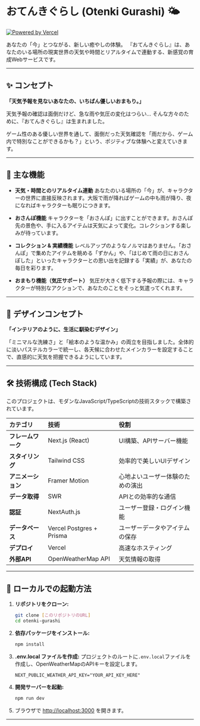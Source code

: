 # おてんきぐらし (Otenki Gurashi) 🌤️

[![Powered by Vercel](https://www.vercel.com/button)](https://vercel.com)

あなたの「今」とつながる、新しい癒やしの体験。
『おてんきぐらし』は、あなたのいる場所の現実世界の天気や時間とリアルタイムで連動する、新感覚の育成Webサービスです。



---

## ✨ コンセプト

**「天気予報を見ないあなたの、いちばん優しいおまもり。」**

天気予報の確認は面倒だけど、急な雨や気圧の変化はつらい…
そんな方々のために、『おてんきぐらし』は生まれました。

ゲーム性のある優しい世界を通して、面倒だった天気確認を「雨だから、ゲーム内で特別なことができるかも？」という、ポジティブな体験へと変えていきます。

---

## 🚀 主な機能

* **天気・時間とのリアルタイム連動**
    あなたのいる場所の「今」が、キャラクターの世界に直接反映されます。大阪で雨が降ればゲームの中も雨が降り、夜になればキャラクターも眠りにつきます。

* **おさんぽ機能**
    キャラクターを「おさんぽ」に出すことができます。おさんぽ先の景色や、手に入るアイテムは天気によって変化。コレクションする楽しみが待っています。

* **コレクション & 実績機能**
    レベルアップのようなノルマはありません。「おさんぽ」で集めたアイテムを眺める「ずかん」や、「はじめて雨の日におさんぽした」といったキャラクターとの思い出を記録する「実績」が、あなたの毎日を彩ります。

* **おまもり機能（気圧サポート）**
    気圧が大きく低下する予報の際には、キャラクターが特別なアクションで、あなたのことをそっと気遣ってくれます。

---

## 🎨 デザインコンセプト

**「インテリアのように、生活に馴染むデザイン」**

「ミニマルな洗練さ」と「絵本のような温かみ」の両立を目指しました。全体的に淡いパステルカラーで統一し、各天候に合わせたメインカラーを設定することで、直感的に天気を把握できるようにしています。

---

## 🛠️ 技術構成 (Tech Stack)

このプロジェクトは、モダンなJavaScript/TypeScriptの技術スタックで構築されています。

| カテゴリ         | 技術                               | 役割                                            |
| :--------------- | :--------------------------------- | :---------------------------------------------- |
| **フレームワーク** | Next.js (React)                    | UI構築、APIサーバー機能                         |
| **スタイリング** | Tailwind CSS                       | 効率的で美しいUIデザイン                        |
| **アニメーション** | Framer Motion                      | 心地よいユーザー体験のための演出                  |
| **データ取得** | SWR                                | APIとの効率的な通信                             |
| **認証** | NextAuth.js                        | ユーザー登録・ログイン機能                      |
| **データベース** | Vercel Postgres + Prisma           | ユーザーデータやアイテムの保存                  |
| **デプロイ** | Vercel                             | 高速なホスティング                              |
| **外部API** | OpenWeatherMap API                 | 天気情報の取得                                  |

---

## 🏁 ローカルでの起動方法

1.  **リポジトリをクローン:**
    ```bash
    git clone [このリポジトリのURL]
    cd otenki-gurashi
    ```

2.  **依存パッケージをインストール:**
    ```bash
    npm install
    ```

3.  **.env.local ファイルを作成:**
    プロジェクトのルートに`.env.local`ファイルを作成し、OpenWeatherMapのAPIキーを設定します。
    ```
    NEXT_PUBLIC_WEATHER_API_KEY="YOUR_API_KEY_HERE"
    ```

4.  **開発サーバーを起動:**
    ```bash
    npm run dev
    ```

5.  ブラウザで [http://localhost:3000](http://localhost:3000) を開きます。

---


